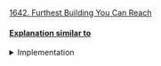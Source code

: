 [ 1642. Furthest Building You Can Reach](https://leetcode.com/problems/furthest-building-you-can-reach/)


#### [Explanation similar to](/Codeforces/greedy/potions.md)

<details>
<summary> Implementation </summary>

```cpp
   int furthestBuilding(vector<int>& heights, int bricks, int ladders) {
        int n = heights.size(); 
        priority_queue<int, vector<int>, greater<int>> pq; 
        
        for (int i = 1; i < n; i++) {
            int diff = heights[i] - heights[i - 1];
            if (0 < diff) {
                pq.push(diff);
            }
            if (ladders < pq.size()) {
                bricks -= pq.top(); 
                pq.pop();
            }
            if (bricks < 0) {
                return i - 1;
            }
        }
        return n - 1;
    }

```
</details>
